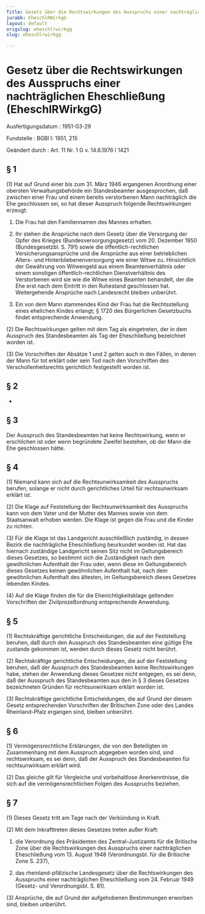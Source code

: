 ```yaml
---
Title: Gesetz über die Rechtswirkungen des Ausspruchs einer nachträglichen Eheschließung
jurabk: EheschlRWirkgG
layout: default
origslug: eheschlrwirkgg
slug: eheschlrwirkgg

---
```


# Gesetz über die Rechtswirkungen des Ausspruchs einer nachträglichen Eheschließung (EheschlRWirkgG)

Ausfertigungsdatum
:   1951-03-29

Fundstelle
:   BGBl I: 1951, 215

Geändert durch
:   Art. 11 Nr. 1 G v. 14.6.1976 I 1421


## § 1

(1) Hat auf Grund einer bis zum 31. März 1946 ergangenen Anordnung
einer obersten Verwaltungsbehörde ein Standesbeamter ausgesprochen,
daß zwischen einer Frau und einem bereits verstorbenen Mann
nachträglich die Ehe geschlossen sei, so hat dieser Ausspruch folgende
Rechtswirkungen erzeugt:

1.  Die Frau hat den Familiennamen des Mannes erhalten.


2.  Ihr stehen die Ansprüche nach dem Gesetz über die Versorgung der Opfer
    des Krieges (Bundesversorgungsgesetz) vom
    20\. Dezember 1950 (Bundesgesetzbl. S. 791)                    sowie
    die öffentlich-rechtlichen Versicherungsansprüche und die Ansprüche
    aus einer betrieblichen Alters- und Hinterbliebenenversorgung wie
    einer Witwe zu. Hinsichtlich der Gewährung von Witwengeld aus einem
    Beamtenverhältnis oder einem sonstigen öffentlich-rechtlichen
    Dienstverhältnis des Verstorbenen wird sie wie die Witwe eines Beamten
    behandelt, der die Ehe erst nach dem Eintritt in den Ruhestand
    geschlossen hat. Weitergehende Ansprüche nach Landesrecht bleiben
    unberührt.


3.  Ein von dem Mann stammendes Kind der Frau hat die Rechtsstellung eines
    ehelichen Kindes erlangt; § 1720 des Bürgerlichen Gesetzbuchs findet
    entsprechende Anwendung.




(2) Die Rechtswirkungen gelten mit dem Tag als eingetreten, der in dem
Ausspruch des Standesbeamten als Tag der Eheschließung bezeichnet
worden ist.

(3) Die Vorschriften der Absätze 1 und 2 gelten auch in den Fällen, in
denen der Mann für tot erklärt oder sein Tod nach den Vorschriften des
Verschollenheitsrechts gerichtlich festgestellt worden ist.


## § 2

-


## § 3

Der Ausspruch des Standesbeamten hat keine Rechtswirkung, wenn er
erschlichen ist oder wenn begründete Zweifel bestehen, ob der Mann die
Ehe geschlossen hätte.


## § 4

(1) Niemand kann sich auf die Rechtsunwirksamkeit des Ausspruchs
berufen, solange er nicht durch gerichtliches Urteil für
rechtsunwirksam erklärt ist.

(2) Die Klage auf Feststellung der Rechtsunwirksamkeit des Ausspruchs
kann von dem Vater und der Mutter des Mannes sowie von dem
Staatsanwalt erhoben werden. Die Klage ist gegen die Frau und die
Kinder zu richten.

(3) Für die Klage ist das Landgericht ausschließlich zuständig, in
dessen Bezirk die nachträgliche Eheschließung beurkundet worden ist.
Hat das hiernach zuständige Landgericht seinen Sitz nicht im
Geltungsbereich dieses Gesetzes, so bestimmt sich die Zuständigkeit
nach dem gewöhnlichen Aufenthalt der Frau oder, wenn diese im
Geltungsbereich dieses Gesetzes keinen gewöhnlichen Aufenthalt hat,
nach dem gewöhnlichen Aufenthalt des ältesten, im Geltungsbereich
dieses Gesetzes lebenden Kindes.

(4) Auf die Klage finden die für die Ehenichtigkeitsklage geltenden
Vorschriften der Zivilprozeßordnung entsprechende Anwendung.


## § 5

(1) Rechtskräftige gerichtliche Entscheidungen, die auf der
Feststellung beruhen, daß durch den Ausspruch des Standesbeamten eine
gültige Ehe zustande gekommen ist, werden durch dieses Gesetz nicht
berührt.

(2) Rechtskräftige gerichtliche Entscheidungen, die auf der
Feststellung beruhen, daß der Ausspruch des Standesbeamten keine
Rechtswirkungen habe, stehen der Anwendung dieses Gesetzes nicht
entgegen, es sei denn, daß der Ausspruch des Standesbeamten aus den in
§ 3 dieses Gesetzes bezeichneten Gründen für rechtsunwirksam erklärt
worden ist.

(3) Rechtskräftige gerichtliche Entscheidungen, die auf Grund der
diesem Gesetz entsprechenden Vorschriften der Britischen Zone oder des
Landes Rheinland-Pfalz ergangen sind, bleiben unberührt.


## § 6

(1) Vermögensrechtliche Erklärungen, die von den Beteiligten im
Zusammenhang mit dem Ausspruch abgegeben worden sind, sind
rechtswirksam, es sei denn, daß der Ausspruch des Standesbeamten für
rechtsunwirksam erklärt wird.

(2) Das gleiche gilt für Vergleiche und vorbehaltlose Anerkenntnisse,
die sich auf die vermögensrechtlichen Folgen des Ausspruchs beziehen.


## § 7

(1) Dieses Gesetz tritt am Tage nach der Verkündung in Kraft.

(2) Mit dem Inkrafttreten dieses Gesetzes treten außer Kraft:

1.  die Verordnung des Präsidenten des Zentral-Justizamts für die
    Britische Zone über die Rechtswirkungen des Ausspruchs einer
    nachträglichen Eheschließung vom 13. August 1948 (Verordnungsbl. für
    die Britische Zone S. 237),


2.  das rheinland-pfälzische Landesgesetz über die Rechtswirkungen des
    Ausspruchs einer nachträglichen Eheschließung vom 24. Februar 1949
    (Gesetz- und Verordnungsbl. S. 81).




(3) Ansprüche, die auf Grund der aufgehobenen Bestimmungen erworben
sind, bleiben unberührt.

